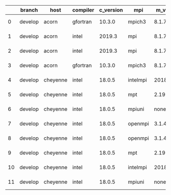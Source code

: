 |    | branch   | host     | compiler   | c_version   | mpi      | m_version   | o_g   | os    | build   |   u_pass |   u_fail |   s_pass |   s_fail |   e_pass |   e_fail |   nuopc_pass |   nuopc_fail | artifacts_hash                                                                                                  | modified                   |
|----|----------|----------|------------|-------------|----------|-------------|-------|-------|---------|----------|----------|----------|----------|----------|----------|--------------|--------------|-----------------------------------------------------------------------------------------------------------------|----------------------------|
|  0 | develop  | acorn    | gfortran   | 10.3.0      | mpich3   | 8.1.7       | g     | Linux | Fail    |    13685 |        0 |       49 |        0 |       80 |        0 |           50 |            0 | [artifacts](https://github.com/esmf-org/esmf-test-artifacts-new/tree/7129810731714dfd62e3a2050af51efedf723c37/) | 2022-03-08 16:59:05.773506 |
|  1 | develop  | acorn    | intel      | 2019.3      | mpi      | 8.1.7       | g     | Linux | Fail    |    13685 |        0 |       49 |        0 |       80 |        0 |           50 |            0 | [artifacts](https://github.com/esmf-org/esmf-test-artifacts-new/tree/159fcf9b83c64b2ca9144b5610dbcb5419e6885e/) | 2022-03-08 16:59:05.773575 |
|  2 | develop  | acorn    | intel      | 2019.3      | mpi      | 8.1.7       | O     | Linux | Fail    |    13685 |        0 |       49 |        0 |       80 |        0 |           50 |            0 | [artifacts](https://github.com/esmf-org/esmf-test-artifacts-new/tree/37d001e59f489246e87e4adde8109d783708e90c/) | 2022-03-08 16:59:05.773589 |
|  3 | develop  | acorn    | gfortran   | 10.3.0      | mpich3   | 8.1.7       | O     | Linux | Fail    |    13685 |        0 |       49 |        0 |       80 |        0 |           50 |            0 | [artifacts](https://github.com/esmf-org/esmf-test-artifacts-new/tree/78f1afd5ffa13e304e99795c1cb3121fb492568a/) | 2022-03-08 16:59:05.773603 |
|  4 | develop  | cheyenne | intel      | 18.0.5      | intelmpi | 2018.4.274  | g     | Linux | Fail    |    13685 |        0 |       49 |        0 |       80 |        0 |           50 |            0 | [artifacts](https://github.com/esmf-org/esmf-test-artifacts-new/tree/b41ad1ba6bdb8bf24751b1260e7563d4cad8ab76/) | 2022-03-08 16:59:08.029780 |
|  5 | develop  | cheyenne | intel      | 18.0.5      | mpt      | 2.19        | g     | Linux | Fail    |    13685 |        0 |       49 |        0 |       80 |        0 |           50 |            0 | [artifacts](https://github.com/esmf-org/esmf-test-artifacts-new/tree/85960f541739cef67d170118f3f7414e07f36569/) | 2022-03-08 16:59:08.029796 |
|  6 | develop  | cheyenne | intel      | 18.0.5      | mpiuni   | none        | g     | Linux | Fail    |    12158 |        0 |        8 |        0 |       43 |        0 |            0 |           50 | [artifacts](https://github.com/esmf-org/esmf-test-artifacts-new/tree/1d7990bae5546f0aa6bc054d966f3879f8dc4ee9/) | 2022-03-08 16:59:08.029799 |
|  7 | develop  | cheyenne | intel      | 18.0.5      | openmpi  | 3.1.4       | g     | Linux | Fail    |    13685 |        0 |       49 |        0 |       80 |        0 |           50 |            0 | [artifacts](https://github.com/esmf-org/esmf-test-artifacts-new/tree/7bfbb5cd93809082db8f5f8cdd9d89dd705cc6d9/) | 2022-03-08 16:59:08.029801 |
|  8 | develop  | cheyenne | intel      | 18.0.5      | openmpi  | 3.1.4       | O     | Linux | Fail    |    13685 |        0 |       49 |        0 |       80 |        0 |           50 |            0 | [artifacts](https://github.com/esmf-org/esmf-test-artifacts-new/tree/7f234936b49d1cee5bea83d20cb89e1733e7f5bf/) | 2022-03-08 16:59:08.029803 |
|  9 | develop  | cheyenne | intel      | 18.0.5      | mpt      | 2.19        | O     | Linux | Fail    |    13685 |        0 |       49 |        0 |       80 |        0 |           50 |            0 | [artifacts](https://github.com/esmf-org/esmf-test-artifacts-new/tree/9d37a0b49e6617da09fe5262c334aae0f59410d7/) | 2022-03-08 16:59:08.029804 |
| 10 | develop  | cheyenne | intel      | 18.0.5      | intelmpi | 2018.4.274  | O     | Linux | Fail    |    13685 |        0 |       49 |        0 |       80 |        0 |           50 |            0 | [artifacts](https://github.com/esmf-org/esmf-test-artifacts-new/tree/dea8c8633acce12a8e87190885df327ff5537c69/) | 2022-03-08 16:59:08.029806 |
| 11 | develop  | cheyenne | intel      | 18.0.5      | mpiuni   | none        | O     | Linux | Fail    |    12158 |        0 |        8 |        0 |       43 |        0 |            0 |           50 | [artifacts](https://github.com/esmf-org/esmf-test-artifacts-new/tree/dce37d167c6e7fff74357fe224cc6bd37e36c5e1/) | 2022-03-08 16:59:08.029808 |